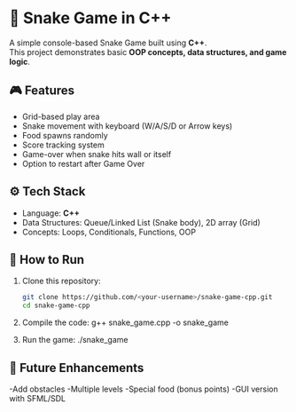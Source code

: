 # 🐍 Snake Game in C++

A simple console-based Snake Game built using **C++**.  
This project demonstrates basic **OOP concepts, data structures, and game logic**.

## 🎮 Features
- Grid-based play area
- Snake movement with keyboard (W/A/S/D or Arrow keys)
- Food spawns randomly
- Score tracking system
- Game-over when snake hits wall or itself
- Option to restart after Game Over

## ⚙️ Tech Stack
- Language: **C++**
- Data Structures: Queue/Linked List (Snake body), 2D array (Grid)
- Concepts: Loops, Conditionals, Functions, OOP

## 🚀 How to Run
1. Clone this repository:
   ```bash
   git clone https://github.com/<your-username>/snake-game-cpp.git
   cd snake-game-cpp
2. Compile the code:
   g++ snake_game.cpp -o snake_game

3. Run the game:
   ./snake_game

## 🌟 Future Enhancements
-Add obstacles
-Multiple levels
-Special food (bonus points)
-GUI version with SFML/SDL
